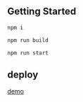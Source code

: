 ## Getting Started

```bash
npm i

npm run build

npm run start
```

## deploy

[demo](https://visualization-information-final-assignment.vercel.app/)
